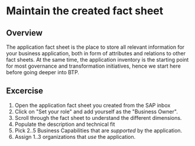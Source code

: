 # Maintain the created fact sheet

## Overview

The application fact sheet is the place to store all relevant information for your business application, both in form of attributes and relations to other fact sheets.
At the same time, the application inventory is the starting point for most governance and transformation initiatives, hence we start here before going deeper into BTP.

## Excercise

1. Open the application fact sheet you created from the SAP inbox
2. Click on "Set your role" and add yourself as the "Business Owner".
3. Scroll through the fact sheet to understand the different dimensions.
4. Populate the description and technical fit
5. Pick 2..5 Business Capabilities that are _supported_ by the application.
6. Assign 1..3 organizations that _use_ the application.
